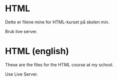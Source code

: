 # HTML

Dette er filene mine for HTML-kurset på skolen min.

Bruk live server.

# HTML (english)

These are the files for the HTML course at my school.

Use Live Server.